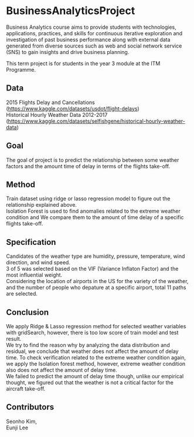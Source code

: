 # BusinessAnalyticsProject
Business Analytics course aims to provide students with technologies, applications, practices, and skills for continuous iterative exploration and investigation of past business performance along with external data generated from diverse sources such as web and social network service (SNS) to gain insights and drive business planning.

This term project is for students in the year 3 module at the ITM Programme.

## Data
2015 Flights Delay and Cancellations (https://www.kaggle.com/datasets/usdot/flight-delays)  
Historical Hourly Weather Data 2012-2017 (https://www.kaggle.com/datasets/selfishgene/historical-hourly-weather-data)

## Goal
The goal of project is to predict the relationship between some weather factors and the amount time of delay in terms of the flights take-off.

## Method
Train dataset using ridge or lasso regression model to figure out the relationship explained above.  
Isolation Forest is used to find anomalies related to the extreme weather condition and We compare them to the amount of time delay of a specific flights take-off. 

## Specification
Candidates of the weather type are humidity, pressure, temperature, wind direction, and wind speed.  
3 of 5 was selected based on the VIF (Variance Inflaton Factor) and the most influential weight.  
Considering the location of airports in the US for the variety of the weather, and the number of people who depature at a specific airport, total 11 paths are selected.  

## Conclusion
We apply Ridge & Lasso regression method for selected weather variables with gridSearch, however, there is too low score of train model and test result.  
We try to find the reason why by analyzing the data distribution and residual, we conclude that weather does not affect the amount of delay time. To check verification related to the extreme weather condition again, we apply the Isolation forest method, however, extreme weather condition also does not affect the amount of delay time.  
We failed to predict the amount of delay time though, unlike our empirical thought, we figured out that the weather is not a critical factor for the aircraft take-off.

## Contributors 
Seonho Kim,  
Eunji Lee
